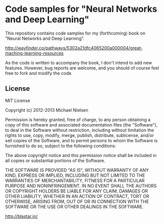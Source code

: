 # Code samples for "Neural Networks and Deep Learning"

This repository contains code samples for my (forthcoming) book on
"Neural Networks and Deep Learning".

http://wayfinder.co/pathways/5302a21dfc4065200a000004/great-maching-learning-resources

As the code is written to accompany the book, I don't intend to add
new features.  However, bug reports are welcome, and you should of
course feel free to fork and modify the code.

## License

MIT License

Copyright (c) 2012-2013 Michael Nielsen

Permission is hereby granted, free of charge, to any person obtaining
a copy of this software and associated documentation files (the
"Software"), to deal in the Software without restriction, including
without limitation the rights to use, copy, modify, merge, publish,
distribute, sublicense, and/or sell copies of the Software, and to
permit persons to whom the Software is furnished to do so, subject to
the following conditions:

The above copyright notice and this permission notice shall be
included in all copies or substantial portions of the Software.

THE SOFTWARE IS PROVIDED "AS IS", WITHOUT WARRANTY OF ANY KIND,
EXPRESS OR IMPLIED, INCLUDING BUT NOT LIMITED TO THE WARRANTIES OF
MERCHANTABILITY, FITNESS FOR A PARTICULAR PURPOSE AND
NONINFRINGEMENT. IN NO EVENT SHALL THE AUTHORS OR COPYRIGHT HOLDERS BE
LIABLE FOR ANY CLAIM, DAMAGES OR OTHER LIABILITY, WHETHER IN AN ACTION
OF CONTRACT, TORT OR OTHERWISE, ARISING FROM, OUT OF OR IN CONNECTION
WITH THE SOFTWARE OR THE USE OR OTHER DEALINGS IN THE SOFTWARE.


http://blastar.in/
